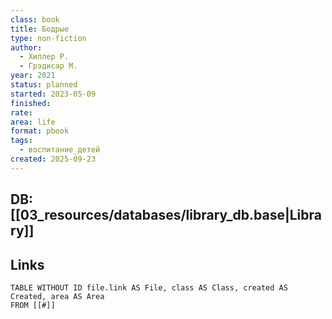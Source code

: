 ```yaml
---
class: book
title: Бодрые
type: non-fiction
author:
  - Хиллер Р.
  - Грэдисар М.
year: 2021
status: planned
started: 2023-05-09
finished:
rate:
area: life
format: pbook
tags:
  - воспитание_детей
created: 2025-09-23
---
```

## DB: [[03_resources/databases/library_db.base|Library]]

## Links

```dataview
TABLE WITHOUT ID file.link AS File, class AS Class, created AS Created, area AS Area
FROM [[#]]
````
